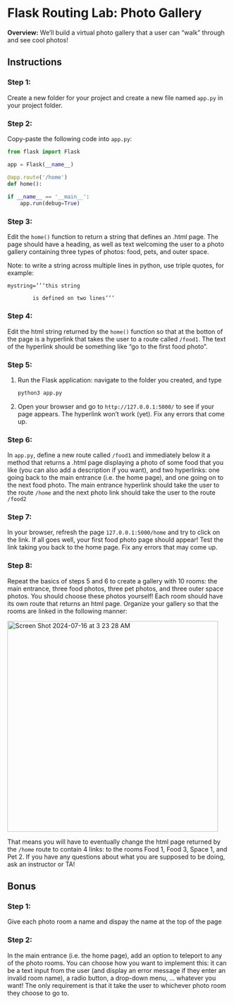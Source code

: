 # Flask Routing Lab: Photo Gallery

**Overview:**
We’ll build a virtual photo gallery that a user can “walk” through and see cool photos!

## Instructions

### Step 1: 
Create a new folder for your project and create a new file named `app.py` in your project folder.

### Step 2:
Copy-paste the following code into `app.py`:

```python
from flask import Flask

app = Flask(__name__)

@app.route('/home')
def home():
    
if __name__ == '__main__':
    app.run(debug=True)
```

### Step 3:
Edit the `home()` function to return a string that defines an .html page. The page should have a heading, as well as text welcoming the user to a photo gallery containing three types of photos: food, pets, and outer space. 

Note: to write a string across multiple lines in python, use triple quotes, for example:

	mystring=’’’this string
 
			is defined on two lines’’’

### Step 4:
Edit the html string returned by the `home()` function so that at the botton of the page is a hyperlink that takes the user to a route called `/food1`. The text of the hyperlink should be something like “go to the first food photo”.


### Step 5: 
1. Run the Flask application: navigate to the folder you created, and type
   ```bash
   python3 app.py
   ```
2. Open your browser and go to `http://127.0.0.1:5000/` to see if your page appears. The hyperlink won’t work (yet). Fix any errors that come up.

### Step 6: 
In `app.py`, define a new route called  `/food1` and immediately below it a method that returns a .html page displaying a photo of some food that you like (you can also add a description if you want), and two hyperlinks: one going back to the main entrance (i.e. the home page), and one going on to the next food photo. The main entrance hyperlink should take the user to the route `/home` and the next photo link should take the user to the route `/food2`

### Step 7: 
In your browser, refresh the page `127.0.0.1:5000/home` and try to click on the link. If all goes well, your first food photo page should appear! Test the link taking you back to the home page. Fix any errors that may come up.

### Step 8: 
Repeat the basics of steps 5 and 6 to create a gallery with 10 rooms: the main entrance, three food photos, three pet photos, and three outer space photos. You should choose these photos yourself! Each room should have its own route that returns an html page. Organize your gallery so that the rooms are linked in the following manner:

<img width="478" alt="Screen Shot 2024-07-16 at 3 23 28 AM" src="https://github.com/user-attachments/assets/423ea1c3-86b4-4436-91ad-d4115a55d427">

That means you will have to eventually change the html page returned by the `/home` route to contain 4 links: to the rooms Food 1, Food 3, Space 1, and Pet 2. If you have any questions about what you are supposed to be doing, ask an instructor or TA!

## Bonus
### Step 1:
Give each photo room a name and dispay the name at the top of the page

### Step 2:
In the main entrance (i.e. the home page), add an option to teleport to any of the photo rooms. You can choose how you want to implement this: it can be a text input from the user (and display an error message if they enter an invalid room name), a radio button, a drop-down menu, ... whatever you want! The only requirement is that it take the user to whichever photo room they choose to go to.
